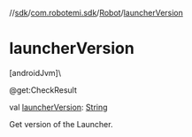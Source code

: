 //[sdk](../../../index.md)/[com.robotemi.sdk](../index.md)/[Robot](index.md)/[launcherVersion](launcher-version.md)

# launcherVersion

[androidJvm]\

@get:CheckResult

val [launcherVersion](launcher-version.md): [String](https://kotlinlang.org/api/latest/jvm/stdlib/kotlin/-string/index.html)

Get version of the Launcher.
